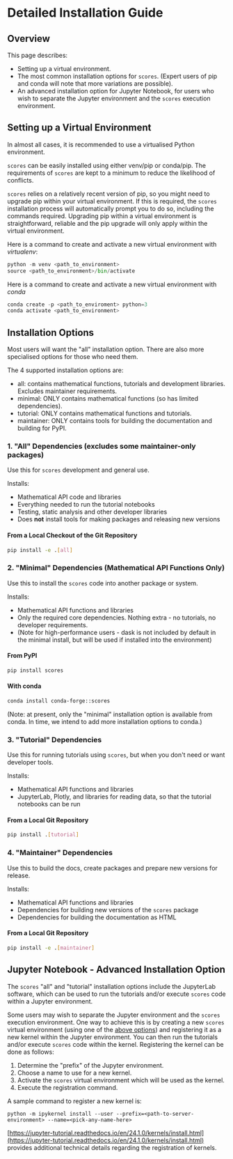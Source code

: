 # Detailed Installation Guide

## Overview

This page describes:

- Setting up a virtual environment.
- The most common installation options for `scores`. (Expert users of pip and conda will note that more variations are possible).
- An advanced installation option for Jupyter Notebook, for users who wish to separate the Jupyter environment and the `scores` execution environment.

## Setting up a Virtual Environment

In almost all cases, it is recommended to use a virtualised Python environment. 

`scores` can be easily installed using either venv/pip or conda/pip. The requirements of `scores` are kept to a minimum to reduce the likelihood of conflicts. 

`scores` relies on a relatively recent version of pip, so you might need to upgrade pip within your virtual environment. If this is required, the `scores` installation process will automatically prompt you to do so, including the commands required. Upgrading pip within a virtual environment is straightforward, reliable and the pip upgrade will only apply within the virtual environment.

Here is a command to create and activate a new virtual environment with *virtualenv*:

```py
python -m venv <path_to_environment>
source <path_to_environment>/bin/activate
```

Here is a command to create and activate a new virtual environment with *conda*
```py
conda create -p <path_to_enviroment> python=3
conda activate <path_to_environment>
```

## Installation Options

Most users will want the "all" installation option. There are also more specialised options for those who need them.  

The 4 supported installation options are:

- all: contains mathematical functions, tutorials and development libraries. Excludes maintainer requirements.
- minimal: ONLY contains mathematical functions (so has limited dependencies).
- tutorial: ONLY contains mathematical functions and tutorials.
- maintainer: ONLY contains tools for building the documentation and building for PyPI.

### 1. "All" Dependencies (excludes some maintainer-only packages)

Use this for `scores` development and general use.

Installs:
* Mathematical API code and libraries
* Everything needed to run the tutorial notebooks
* Testing, static analysis and other developer libraries
* Does **not** install tools for making packages and releasing new versions

#### From a Local Checkout of the Git Repository

```bash
pip install -e .[all]
```

### 2. "Minimal" Dependencies (Mathematical API Functions Only)
Use this to install the `scores` code into another package or system.

Installs:
* Mathematical API functions and libraries
* Only the required core dependencies. Nothing extra - no tutorials, no developer requirements.
* (Note for high-performance users - dask is not included by default in the minimal install, but will be used if installed into the environment)

#### From PyPI

```bash
pip install scores
```
#### With conda

```bash
conda install conda-forge::scores
```

(Note: at present, only the "minimal" installation option is available from conda. In time, we intend to add more installation options to conda.)

### 3. "Tutorial" Dependencies
Use this for running tutorials using `scores`, but when you don't need or want developer tools.

Installs:
* Mathematical API functions and libraries
* JupyterLab, Plotly, and libraries for reading data, so that the tutorial notebooks can be run

#### From a Local Git Repository

```bash
pip install .[tutorial]
```

### 4. "Maintainer" Dependencies
Use this to build the docs, create packages and prepare new versions for release.

Installs:
* Mathematical API functions and libraries
* Dependencies for building new versions of the `scores` package
* Dependencies for building the documentation as HTML

#### From a Local Git Repository

```bash
pip install -e .[maintainer]
```

## Jupyter Notebook - Advanced Installation Option

The `scores` "all" and "tutorial" installation options include the JupyterLab software, which can be used to run the tutorials and/or execute `scores` code within a Jupyter environment. 

Some users may wish to separate the Jupyter environment and the `scores` execution environment. One way to achieve this is by creating a new `scores` virtual environment (using one of the [above options](#setting-up-a-virtual-environment)) and registering it as a new kernel within the Jupyter environment. You can then run the tutorials and/or execute `scores` code within the kernel. Registering the kernel can be done as follows:

1. Determine the "prefix" of the Jupyter environment. 
2. Choose a name to use for a new kernel.
3. Activate the `scores` virtual environment which will be used as the kernel.
4. Execute the registration command.

A sample command to register a new kernel is:

`python -m ipykernel install --user --prefix=<path-to-server-environment> --name=<pick-any-name-here>`

[https://jupyter-tutorial.readthedocs.io/en/24.1.0/kernels/install.html](https://jupyter-tutorial.readthedocs.io/en/24.1.0/kernels/install.html) provides additional technical details regarding the registration of kernels.

